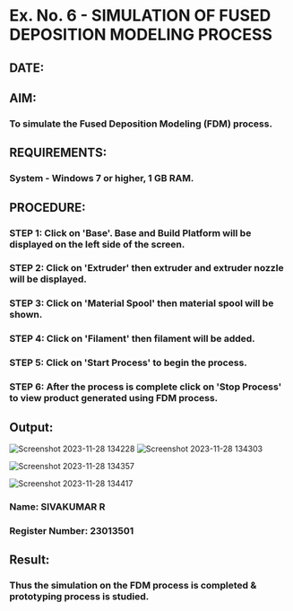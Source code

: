 # Ex. No. 6 - SIMULATION OF FUSED DEPOSITION MODELING PROCESS

## DATE: 
## AIM:
### To simulate the Fused Deposition Modeling (FDM) process.

## REQUIREMENTS:
### System - Windows 7 or higher, 1 GB RAM.

## PROCEDURE:
### STEP 1: Click on 'Base'. Base and Build Platform will be displayed on the left side of the screen.
### STEP 2: Click on 'Extruder' then extruder and extruder nozzle will be displayed.
### STEP 3: Click on 'Material Spool' then material spool will be shown.
### STEP 4: Click on 'Filament' then filament will be added.
### STEP 5: Click on 'Start Process' to begin the process.
### STEP 6: After the process is complete click on 'Stop Process' to view product generated using FDM process.

## Output:
![Screenshot 2023-11-28 134228](https://github.com/tamilh45/Ex.-No---6.-SIMULATION-OF-FUSED-DEPOSITION-MODELING-PROCESS/assets/150312761/65f6255a-b806-430e-ba00-43b7c27df3b7) 
 ![Screenshot 2023-11-28 134303](https://github.com/tamilh45/Ex.-No---6.-SIMULATION-OF-FUSED-DEPOSITION-MODELING-PROCESS/assets/150312761/c292f1f2-a528-4211-a3c8-6bb3ee325ea9)

![Screenshot 2023-11-28 134357](https://github.com/tamilh45/Ex.-No---6.-SIMULATION-OF-FUSED-DEPOSITION-MODELING-PROCESS/assets/150312761/d6c554a4-5d77-47f0-b106-e6ff70a5ae66)

![Screenshot 2023-11-28 134417](https://github.com/tamilh45/Ex.-No---6.-SIMULATION-OF-FUSED-DEPOSITION-MODELING-PROCESS/assets/150312761/1a3b9a40-4a53-4180-ba8d-ed8d927dcbd7)

### Name: SIVAKUMAR R
### Register Number: 23013501

## Result:
### Thus the simulation on the FDM process is completed & prototyping process is studied.
